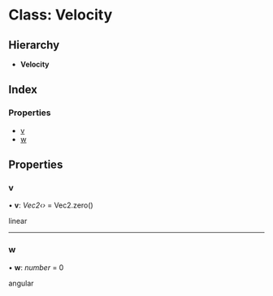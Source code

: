 
# Class: Velocity

## Hierarchy

* **Velocity**

## Index

### Properties

* [v](/api/classes/velocity#v)
* [w](/api/classes/velocity#w)

## Properties

###  v

• **v**: *Vec2‹›* = Vec2.zero()

linear

___

###  w

• **w**: *number* = 0

angular
